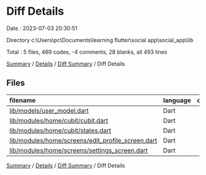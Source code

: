 # Diff Details

Date : 2023-07-03 20:30:51

Directory c:\\Users\\pc\\Documents\\learning flutter\\social app\\social_app\\lib

Total : 5 files,  469 codes, -4 comments, 28 blanks, all 493 lines

[Summary](results.md) / [Details](details.md) / [Diff Summary](diff.md) / Diff Details

## Files
| filename | language | code | comment | blank | total |
| :--- | :--- | ---: | ---: | ---: | ---: |
| [lib/models/user_model.dart](/lib/models/user_model.dart) | Dart | 12 | -9 | 0 | 3 |
| [lib/modules/home/cubit/cubit.dart](/lib/modules/home/cubit/cubit.dart) | Dart | 76 | 0 | 4 | 80 |
| [lib/modules/home/cubit/states.dart](/lib/modules/home/cubit/states.dart) | Dart | 9 | 0 | 10 | 19 |
| [lib/modules/home/screens/edit_profile_screen.dart](/lib/modules/home/screens/edit_profile_screen.dart) | Dart | 359 | 5 | 12 | 376 |
| [lib/modules/home/screens/settings_screen.dart](/lib/modules/home/screens/settings_screen.dart) | Dart | 13 | 0 | 2 | 15 |

[Summary](results.md) / [Details](details.md) / [Diff Summary](diff.md) / Diff Details